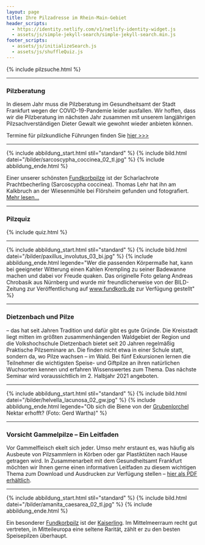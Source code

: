 ```yaml
---
layout: page
title: Ihre Pilzadresse im Rhein-Main-Gebiet
header_scripts:
  - https://identity.netlify.com/v1/netlify-identity-widget.js
  - assets/js/simple-jekyll-search/simple-jekyll-search.min.js
footer_scripts:
  - assets/js/initializeSearch.js
  - assets/js/shuffleQuiz.js
---
```

{% include pilzsuche.html %}

- - -

### Pilzberatung

In diesem Jahr muss die Pilzberatung im Gesundheitsamt der Stadt Frankfurt wegen der COVID-19-Pandemie leider ausfallen. Wir hoffen, dass wir die Pilzberatung im nächsten Jahr zusammen mit unserem langjährigen Pilzsachverständigen Dieter Gewalt wie gewohnt wieder anbieten können.

Termine für pilzkundliche Führungen finden Sie [hier >>>](/termine)

- - -

{% include abbildung_start.html stil="standard" %}
{% include bild.html datei="/bilder/sarcoscypha_coccinea_02_tl.jpg" %}
{% include abbildung_ende.html %}

Einer unserer schönsten [Fundkorbpilze](AA "Glossar-") ist der Scharlachrote Prachtbecherling (Sarcoscypha coccinea). Thomas Lehr hat ihn am Kalkbruch an der Wiesenmühle bei Flörsheim gefunden und fotografiert. [Mehr lesen...](/pilze/sarcoscypha-coccinea-scharlachroter-kelchbecherling)

- - -

### Pilzquiz

{% include quiz.html %}

- - -

{% include abbildung_start.html stil="standard" %}
{% include bild.html datei="/bilder/paxillus_involutus_03_bi.jpg" %}
{% include abbildung_ende.html legende="Wer die passenden Körpermaße hat, kann bei geeigneter Witterung einen Kahlen Krempling zu seiner Badewanne machen und dabei vor Freude quaken. Das originelle Foto gelang Andreas Chrobasik aus Nürnberg und wurde mir freundlicherweise von der BILD-Zeitung zur Veröffentlichung auf www.fundkorb.de zur Verfügung gestellt" %}

- - -

### Dietzenbach und Pilze

– das hat seit Jahren Tradition und dafür gibt es gute Gründe. Die Kreisstadt liegt mitten im größten zusammenhängenden Waldgebiet der Region und die Volkshochschule Dietzenbach bietet seit 20 Jahren regelmäßig Praktische Pilzseminare an. Die finden nicht etwa in einer Schule statt, sondern da, wo Pilze wachsen – im Wald. Bei fünf Exkursionen lernen die Teilnehmer die wichtigsten Speise- und Giftpilze an ihren natürlichen Wuchsorten kennen und erfahren Wissenswertes zum Thema. Das nächste Seminar wird voraussichtlich im 2. Halbjahr 2021 angeboten.

- - -

{% include abbildung_start.html stil="standard" %}
{% include bild.html datei="/bilder/helvella_lacunosa_02_gw.jpg" %}
{% include abbildung_ende.html legende="Ob sich die Biene von der <a href='/pilze/helvella-lacunosa-grubenlorchel'>Grubenlorchel</a> Nektar erhofft?  (Foto: Gerd Wartha)" %}

- - -

### Vorsicht Gammelpilze – Ein Leitfaden

Vor Gammelfleisch ekelt sich jeder. Umso mehr erstaunt es, was häufig als Ausbeute von Pilzsammlern in Körben oder gar Plastiktüten nach Hause getragen wird. In Zusammenarbeit mit dem Gesundheitsamt Frankfurt möchten wir Ihnen gerne einen informativen Leitfaden zu diesem wichtigen Thema zum Download und Ausdrucken zur Verfügung stellen – [hier als PDF erhältlich](/assets/docs/Fundkorb.de-Gammelpilze.pdf).

- - -

{% include abbildung_start.html stil="standard" %}
{% include bild.html datei="/bilder/amanita_caesarea_02_tl.jpg" %}
{% include abbildung_ende.html %}

Ein besonderer [Fundkorbpilz](AA "Glossar-") ist der [Kaiserling](/pilze/amanita-caesarea-kaiserling). Im Mittelmeerraum recht gut vertreten, in Mitteileuropa eine seltene Rarität, zählt er zu den besten Speisepilzen überhaupt.